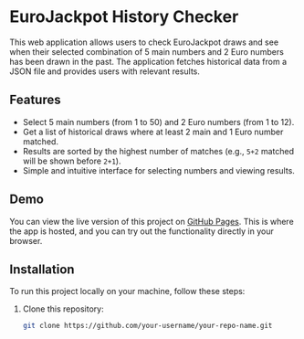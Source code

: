 # EuroJackpot History Checker

This web application allows users to check EuroJackpot draws and see when their selected combination of 5 main numbers and 2 Euro numbers has been drawn in the past. The application fetches historical data from a JSON file and provides users with relevant results.

## Features
- Select 5 main numbers (from 1 to 50) and 2 Euro numbers (from 1 to 12).
- Get a list of historical draws where at least 2 main and 1 Euro number matched.
- Results are sorted by the highest number of matches (e.g., `5+2` matched will be shown before `2+1`).
- Simple and intuitive interface for selecting numbers and viewing results.

## Demo

You can view the live version of this project on [GitHub Pages](https://your-username.github.io/your-repo-name). This is where the app is hosted, and you can try out the functionality directly in your browser.

## Installation

To run this project locally on your machine, follow these steps:

1. Clone this repository:
   ```bash
   git clone https://github.com/your-username/your-repo-name.git